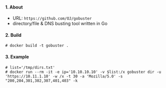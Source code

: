 #### 1. About

- URL: `https://github.com/OJ/gobuster`
- directory/file & DNS busting tool written in Go


#### 2. Build
```
# docker build -t gobuster .
```


#### 3. Example
```
# list='/tmp/dirs.txt'
# docker run --rm -it -e ip='10.10.10.10' -v $list:/x gobuster dir -u 'https://10.11.1.10' -w /x -t 30 -a 'Mozilla/5.0' -s "200,204,301,302,307,401,403" -k
```
